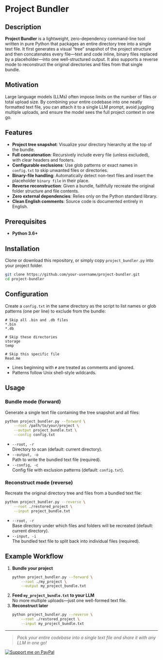 # Project Bundler

## Description
**Project Bundler** is a lightweight, zero-dependency command-line tool written in pure Python that packages an entire directory tree into a single text file. It first generates a visual “tree” snapshot of the project structure and then concatenates every file—text and code inline, binary files replaced by a placeholder—into one well-structured output. It also supports a reverse mode to reconstruct the original directories and files from that single bundle.

## Motivation
Large language models (LLMs) often impose limits on the number of files or total upload size. By combining your entire codebase into one neatly formatted text file, you can attach it to a single LLM prompt, avoid juggling multiple uploads, and ensure the model sees the full project context in one go.

## Features
- **Project tree snapshot**: Visualize your directory hierarchy at the top of the bundle.
- **Full concatenation**: Recursively include every file (unless excluded), with clear headers and footers.
- **Configurable exclusions**: Use glob patterns or exact names in `config.txt` to skip unwanted files or directories.
- **Binary-file handling**: Automatically detect non-text files and insert the placeholder `binary file` in their place.
- **Reverse reconstruction**: Given a bundle, faithfully recreate the original folder structure and file contents.
- **Zero external dependencies**: Relies only on the Python standard library.
- **Clean English comments**: Source code is documented entirely in English.

## Prerequisites
- **Python 3.6+**

## Installation
Clone or download this repository, or simply copy `project_bundler.py` into your project folder.

```bash
git clone https://github.com/your-username/project-bundler.git
cd project-bundler
```

## Configuration
Create a `config.txt` in the same directory as the script to list names or glob patterns (one per line) to exclude from the bundle:

```text
# Skip all .bin and .db files
*.bin
*.db

# Skip these directories
storage
temp

# Skip this specific file
Read.me
```

- Lines beginning with `#` are treated as comments and ignored.
- Patterns follow Unix shell-style wildcards.

## Usage

### Bundle mode (forward)
Generate a single text file containing the tree snapshot and all files:

```bash
python project_bundler.py --forward \
    --root /path/to/your/project \
    --output project_bundle.txt \
    --config config.txt
```

- `--root, -r`  
  Directory to scan (default: current directory).  
- `--output, -o`  
  Path to write the bundled text file (required).  
- `--config, -c`  
  Config file with exclusion patterns (default: `config.txt`).

### Reconstruct mode (reverse)
Recreate the original directory tree and files from a bundled text file:

```bash
python project_bundler.py --reverse \
    --root ./restored_project \
    --input project_bundle.txt
```

- `--root, -r`  
  Base directory under which files and folders will be recreated (default: current directory).  
- `--input, -i`  
  The bundled text file to split back into individual files (required).

## Example Workflow

1. **Bundle your project**  
   ```bash
   python project_bundler.py --forward \
       --root ./my_project \
       --output my_project_bundle.txt
   ```
2. **Feed `my_project_bundle.txt` to your LLM**  
   No more multiple uploads—just one well-formed text file.
3. **Reconstruct later**  
   ```bash
   python project_bundler.py --reverse \
       --root ./restored_project \
       --input my_project_bundle.txt
   ```

---

> _Pack your entire codebase into a single text file and share it with any LLM in one go!_

[![Support me on PayPal](https://www.paypalobjects.com/en_US/i/btn/btn_donate_LG.gif)](https://www.paypal.com/donate/?hosted_button_id=T4SKREGYTG5ES)
